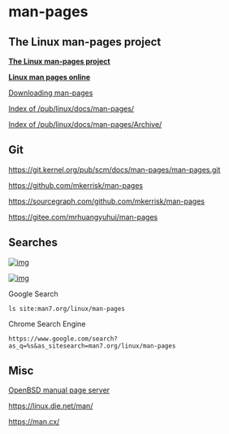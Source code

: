<!-- #man-pages -->
# man-pages

## The Linux man-pages project

**[The Linux man-pages project](https://www.kernel.org/doc/man-pages/)**

**[Linux man pages online](http://www.man7.org/linux/man-pages/index.html)**

[Downloading man-pages](https://www.kernel.org/doc/man-pages/download.html)

[Index of /pub/linux/docs/man-pages/](https://mirrors.edge.kernel.org/pub/linux/docs/man-pages/)

[Index of /pub/linux/docs/man-pages/Archive/](https://mirrors.edge.kernel.org/pub/linux/docs/man-pages/Archive/)

## Git

<https://git.kernel.org/pub/scm/docs/man-pages/man-pages.git>

<https://github.com/mkerrisk/man-pages>

<https://sourcegraph.com/github.com/mkerrisk/man-pages>

<https://gitee.com/mrhuangyuhui/man-pages>

## Searches

[![img](https://gitee.com/mrhuangyuhui/images/raw/master/manpages/manpages-search-1.png)](http://www.man7.org/linux/man-pages/index.html)

[![img](https://gitee.com/mrhuangyuhui/images/raw/master/manpages/manpages-search-2.png)](https://www.kernel.org/doc/man-pages/)

Google Search

```
ls site:man7.org/linux/man-pages
```

Chrome Search Engine

```
https://www.google.com/search?as_q=%s&as_sitesearch=man7.org/linux/man-pages
```

## Misc

[OpenBSD manual page server](https://man.openbsd.org/)

<https://linux.die.net/man/>

<https://man.cx/>

